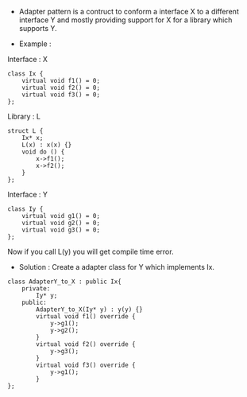 * Adapter pattern is a contruct to conform a interface X to a different interface Y and mostly providing support for X for a library which supports Y.

* Example : 

Interface : X 

```
class Ix {
	virtual void f1() = 0;
	virtual void f2() = 0;
	virtual void f3() = 0; 
}; 
```

Library : L 

```
struct L {
	Ix* x;
	L(x) : x(x) {}  
	void do () {
		x->f1(); 
		x->f2();
	}
}; 
```

Interface : Y 

```
class Iy {
	virtual void g1() = 0;
	virtual void g2() = 0;
	virtual void g3() = 0;
}; 
```

Now if you call L(y) you will get compile time error. 

* Solution : Create a adapter class for Y which implements Ix.

```
class AdapterY_to_X : public Ix{
	private: 
		Iy* y; 
	public: 
		AdapterY_to_X(Iy* y) : y(y) {}
		virtual void f1() override {
			y->g1(); 
			y->g2(); 
		}
		virtual void f2() override {
			y->g3();
		}
		virtual void f3() override {
			y->g1(); 
		}  
}; 	
```



